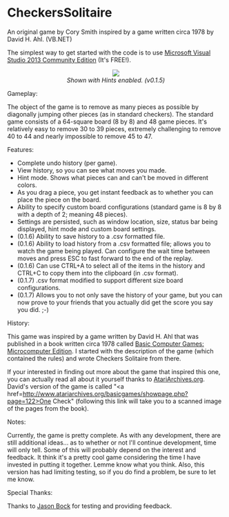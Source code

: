 # CheckersSolitaire
An original game by Cory Smith inspired by a game written circa 1978 by David H. Ahl. (VB.NET)

The simplest way to get started with the code is to use <a href=http://www.visualstudio.com/en-us/news/vs2013-community-vs.aspx>Microsoft Visual Studio 2013 Community Edition</a> (It's FREE!).

<P align=center><IMG src="http://www.addressof.com/articles/checkerssolitaire_v0.1.jpg"><BR><EM>Shown with Hints enabled. (v0.1.5)</EM></P>

Gameplay:

The object of the game is to remove as many pieces as possible by diagonally jumping other pieces (as in standard checkers).  The standard game consists of a 64-square board (8 by 8) and 48 game pieces.  It's relatively easy to remove 30 to 39 pieces, extremely challenging to remove 40 to 44 and nearly impossible to remove 45 to 47.

Features:
- Complete undo history (per game). 
- View history, so you can see what moves you made. 
- Hint mode.  Shows what pieces can and can't be moved in different colors. 
- As you drag a piece, you get instant feedback as to whether you can place the piece on the board. 
- Ability to specify custom board configurations (standard game is 8 by 8 with a depth of 2; meaning 48 pieces). 
- Settings are persisted, such as window location, size, status bar being displayed, hint mode and custom board settings. 
- (0.1.6) Ability to save history to a .csv formatted file. 
- (0.1.6) Ability to load history from a .csv formatted file; allows you to watch the game being played.  Can configure the wait time between moves and press ESC to fast forward to the end of the replay. 
- (0.1.6) Can use CTRL+A to select all of the items in the history and CTRL+C to copy them into the clipboard (in .csv format). 
- (0.1.7) .csv format modified to support different size board configurations.
- (0.1.7) Allows you to not only save the history of your game, but you can now prove to your friends that you actually did get the score you say you did. ;-)

History:

This game was inspired by a game written by David H. Ahl that was published in a book written circa 1978 called <a href=http://www.atariarchives.org/basicgames/>Basic Computer Games: Microcomputer Edition</a>.  I started with the description of the game (which contained the rules) and wrote Checkers Solitaire from there.

If your interested in finding out more about the game that inspired this one, you can actually read all about it yourself thanks to <a href=http://www.atariarchives.org/>AtariArchives.org</a>.  David's version of the game is called "<a href=http://www.atariarchives.org/basicgames/showpage.php?page=122>One Check</a>" (following this link will take you to a scanned image of the pages from the book).  

Notes:

Currently, the game is pretty complete.  As with any development, there are still additional ideas... as to whether or not I'll continue development, time will only tell.  Some of this will probably depend on the interest and feedback.  It think it's a pretty cool game considering the time I have invested in putting it together.  Lemme know what you think. Also, this version has had limiting testing, so if you do find a problem, be sure to let me know.

Special Thanks:

Thanks to <a href=http://www.jasonbock.net/>Jason Bock</a> for testing and providing feedback.
